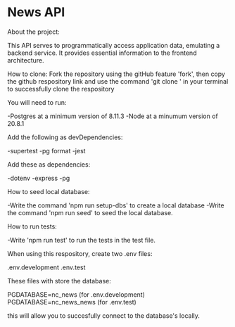 # News API

About the project:

This API serves to programmatically access application data, emulating a backend service. It provides essential information to the frontend architecture.

How to clone: Fork the repository using the gitHub feature 'fork', then copy the github respository link and use the command 'git clone ' in your terminal to successfully clone the respository

You will need to run:

-Postgres at a minimum version of 8.11.3 -Node at a minumum version of 20.8.1

Add the following as devDependencies:

-supertest -pg format -jest

Add these as dependencies:

-dotenv -express -pg

How to seed local database:

-Write the command 'npm run setup-dbs' to create a local database -Write the command 'npm run seed' to seed the local database.

How to run tests:

-Write 'npm run test' to run the tests in the test file.

When using this respository, create two .env files:

.env.development .env.test

These files with store the database:

PGDATABASE=nc_news (for .env.development) PGDATABASE=nc_news_news (for .env.test)

this will allow you to succesfully connect to the database's locally.


